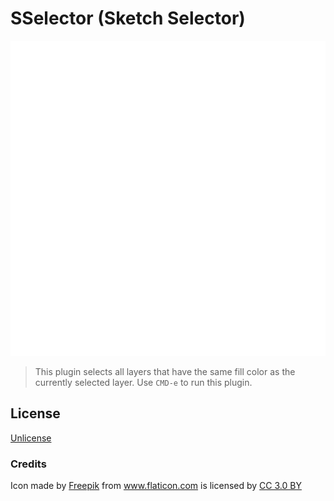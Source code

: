 # SSelector (Sketch Selector)

![Sketch Selector](hands.svg)


> This plugin selects all layers that have the same fill color as the currently selected layer.
Use `CMD-e` to run this plugin.

## License

[Unlicense](http://unlicense.org/)

### Credits

<div>Icon made by <a href="http://www.freepik.com" title="Freepik">Freepik</a> from <a href="http://www.flaticon.com" title="Flaticon">www.flaticon.com</a> is licensed by <a href="http://creativecommons.org/licenses/by/3.0/" title="Creative Commons BY 3.0" target="_blank">CC 3.0 BY</a></div>
